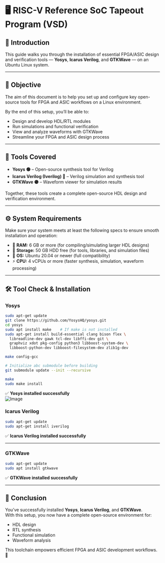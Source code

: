 # 🖥️ RISC-V Reference SoC Tapeout Program (VSD)

## 📌 Introduction  

This guide walks you through the installation of essential FPGA/ASIC design and verification tools — **Yosys**, **Icarus Verilog**, and **GTKWave** — on an Ubuntu Linux system.  

---

## 🎯 Objective  

The aim of this document is to help you set up and configure key open-source tools for FPGA and ASIC workflows on a Linux environment.  

By the end of this setup, you’ll be able to:  

- Design and develop HDL/RTL modules  
- Run simulations and functional verification  
- View and analyze waveforms with GTKWave  
- Streamline your FPGA and ASIC design process  

---

## 🔧 Tools Covered  

- **Yosys 🟢** – Open-source synthesis tool for Verilog  
- **Icarus Verilog (Iverilog) 🔵** – Verilog simulation and synthesis tool  
- **GTKWave 🟣** – Waveform viewer for simulation results  

Together, these tools create a complete open-source HDL design and verification environment.  

---

## ⚙️ System Requirements  

Make sure your system meets at least the following specs to ensure smooth installation and operation:  

- 💾 **RAM:** 6 GB or more (for compiling/simulating larger HDL designs)  
- 📂 **Storage:** 50 GB HDD free (for tools, libraries, and simulation files)  
- 🐧 **OS:** Ubuntu 20.04 or newer (full compatibility)  
- ⚡ **CPU:** 4 vCPUs or more (faster synthesis, simulation, waveform processing)  

---

## 🛠️ Tool Check & Installation  

### Yosys  

```bash
sudo apt-get update
git clone https://github.com/YosysHQ/yosys.git
cd yosys
sudo apt install make    # If make is not installed
sudo apt-get install build-essential clang bison flex \
  libreadline-dev gawk tcl-dev libffi-dev git \
  graphviz xdot pkg-config python3 libboost-system-dev \
  libboost-python-dev libboost-filesystem-dev zlib1g-dev

make config-gcc

# Initialize abc submodule before building
git submodule update --init --recursive

make
sudo make install
```

✅ **Yosys installed successfully**  
![Image](https://github.com/user-attachments/assets/9fa7a4c7-9df9-4975-924f-9c6c5703e939)


### Icarus Verilog  

```bash
sudo apt-get update
sudo apt-get install iverilog
```

✅ **Icarus Verilog installed successfully**  

---

### GTKWave  

```bash
sudo apt-get update
sudo apt install gtkwave
```

✅ **GTKWave installed successfully**  

---

## 📝 Conclusion  

You’ve successfully installed **Yosys**, **Icarus Verilog**, and **GTKWave**.  
With this setup, you now have a complete open-source environment for:  

- HDL design  
- RTL synthesis  
- Functional simulation  
- Waveform analysis  

This toolchain empowers efficient FPGA and ASIC development workflows. 🚀  
````
